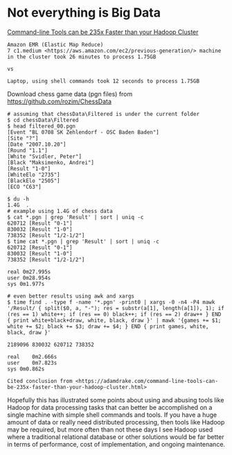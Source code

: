 # Not everything is Big Data

[Command-line Tools can be 235x Faster than your Hadoop Cluster](https://adamdrake.com/command-line-tools-can-be-235x-faster-than-your-hadoop-cluster.html)

    Amazon EMR (Elastic Map Reduce)
    7 c1.medium <https://aws.amazon.com/ec2/previous-generation/> machine in the cluster took 26 minutes to process 1.75GB

    vs

    Laptop, using shell commands took 12 seconds to process 1.75GB

Download chess game data (pgn files) from <https://github.com/rozim/ChessData>

    # assuming that chessData\Filtered is under the current folder
    $ cd chessData\Filtered
    $ head filtered_00.pgn
    [Event "BL 0708 SK Zehlendorf - OSC Baden Baden"]
    [Site "?"]
    [Date "2007.10.20"]
    [Round "1.1"]
    [White "Svidler, Peter"]
    [Black "Maksimenko, Andrei"]
    [Result "1-0"]
    [WhiteElo "2735"]
    [BlackElo "2505"]
    [ECO "C63"]

    $ du -h
    1.4G  .
    # example using 1.4G of chess data
    $ cat *.pgn | grep 'Result' | sort | uniq -c
    620712 [Result "0-1"]
    830032 [Result "1-0"]
    738352 [Result "1/2-1/2"]
    $ time cat *.pgn | grep 'Result' | sort | uniq -c
    620712 [Result "0-1"]
    830032 [Result "1-0"]
    738352 [Result "1/2-1/2"]

    real 0m27.995s
    user 0m28.954s
    sys 0m1.977s

    # even better results using awk and xargs
    $ time find . -type f -name '*.pgn' -print0 | xargs -0 -n4 -P4 mawk '/Result/ { split($0, a, "-"); res = substr(a[1], length(a[1]), 1); if (res == 1) white++; if (res == 0) black++; if (res == 2) draw++ } END { print white+black+draw, white, black, draw }' | mawk '{games += $1; white += $2; black += $3; draw += $4; } END { print games, white, black, draw }'

    2189096 830032 620712 738352

    real	0m2.666s
    user	0m7.823s
    sys	0m0.862s

    Cited conclusion from <https://adamdrake.com/command-line-tools-can-be-235x-faster-than-your-hadoop-cluster.html>

Hopefully this has illustrated some points about using and abusing tools like Hadoop for data processing tasks that can better be accomplished on a single machine with simple shell commands and tools. If you have a huge amount of data or really need distributed processing, then tools like Hadoop may be required, but more often than not these days I see Hadoop used where a traditional relational database or other solutions would be far better in terms of performance, cost of implementation, and ongoing maintenance.


